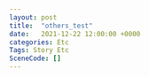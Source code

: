 ```yaml
---
layout: post
title:  "others_test"
date:   2021-12-22 12:00:00 +0000
categories: Etc
Tags: Story Etc
SceneCode: []
---
```

